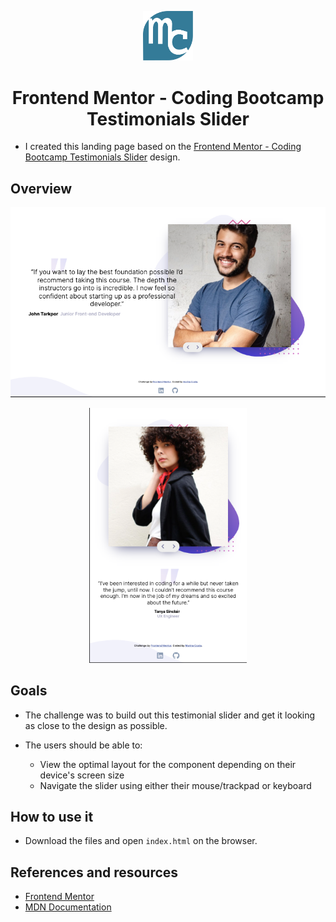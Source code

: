 <p align="center"><img src="./images/mylogo.svg" alt="logo" title="logo" width="80"></p>
<h1 align="center">Frontend Mentor - Coding Bootcamp Testimonials Slider</h1>

- I created this landing page based on the [Frontend Mentor - Coding Bootcamp Testimonials Slider](https://www.frontendmentor.io/challenges/coding-bootcamp-testimonials-slider-4FNyLA8JL/intro) design.

## Overview
<p align="center"><img src="./design/desktop-version.png" alt="desktop version" title="desktop version"></p>

<p align="center"><img src="./design/mobile-version.png" alt="mobile version" title="mobile version" width="50%"></p>

## Goals

- The challenge was to build out this testimonial slider and get it looking as close to the design as possible.

- The users should be able to: 
  - View the optimal layout for the component depending on their device's screen size
  - Navigate the slider using either their mouse/trackpad or keyboard


## How to use it

- Download the files and open `index.html` on the browser.

## References and resources

* [Frontend Mentor](https://www.frontendmentor.io/challenges/coding-bootcamp-testimonials-slider-4FNyLA8JL/intro)
* [MDN Documentation](https://developer.mozilla.org/en-US/)
